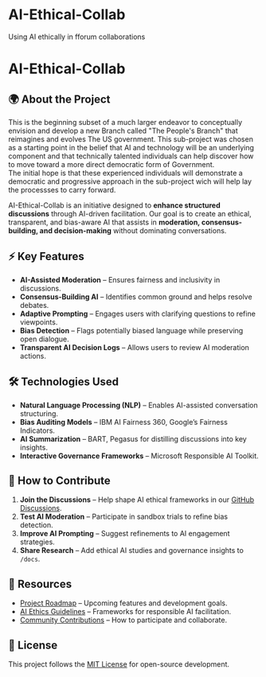 # AI-Ethical-Collab
Using AI ethically in fforum collaborations
# AI-Ethical-Collab


## 🌍 About the Project

 This is the beginning  subset of a much larger endeavor to conceptually envision
 and develop a new Branch called "The People's Branch" that reimagines and evolves
 The US government.  This sub-project was chosen as a starting point in the belief that
  AI and technology will be an underlying component and that technically talented individuals
can help discover how to move toward a more direct democratic form of Government.  
 The initial hope is that these experienced individuals will demonstrate a democratic 
 and progressive approach in the sub-project wich will help lay the processses to carry forward.
 

AI-Ethical-Collab is an initiative designed to **enhance structured discussions** through
AI-driven facilitation. Our goal is to create an ethical, transparent, and bias-aware AI that
assists in **moderation, consensus-building, and decision-making** without dominating conversations.

## ⚡ Key Features
- **AI-Assisted Moderation** – Ensures fairness and inclusivity in discussions.
- **Consensus-Building AI** – Identifies common ground and helps resolve debates.
- **Adaptive Prompting** – Engages users with clarifying questions to refine viewpoints.
- **Bias Detection** – Flags potentially biased language while preserving open dialogue.
- **Transparent AI Decision Logs** – Allows users to review AI moderation actions.

## 🛠️ Technologies Used
- **Natural Language Processing (NLP)** – Enables AI-assisted conversation structuring.
- **Bias Auditing Models** – IBM AI Fairness 360, Google’s Fairness Indicators.
- **AI Summarization** – BART, Pegasus for distilling discussions into key insights.
- **Interactive Governance Frameworks** – Microsoft Responsible AI Toolkit.

## 🚀 How to Contribute
1. **Join the Discussions** – Help shape AI ethical frameworks in our [GitHub Discussions](#).
2. **Test AI Moderation** – Participate in sandbox trials to refine bias detection.
3. **Improve AI Prompting** – Suggest refinements to AI engagement strategies.
4. **Share Research** – Add ethical AI studies and governance insights to `/docs`.

## 🔗 Resources
- [Project Roadmap](#) – Upcoming features and development goals.
- [AI Ethics Guidelines](#) – Frameworks for responsible AI facilitation.
- [Community Contributions](#) – How to participate and collaborate.

## 📜 License
This project follows the [MIT License](LICENSE) for open-source development.

